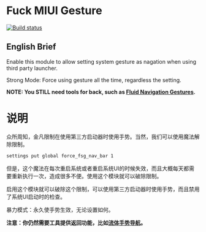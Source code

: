 # Fuck MIUI Gesture

[![Build status](https://build.appcenter.ms/v0.1/apps/522a086b-c255-4ee7-9978-49495cacca27/branches/main/badge)](https://appcenter.ms)

## English Brief

Enable this module to allow setting system gesture as nagation when using third party launcher.

Strong Mode: Force using gesture all the time, regardless the setting.

**NOTE: You STILL need tools for back, such as [Fluid Navigation Gestures](https://play.google.com/store/apps/details?id=com.fb.fluid).**

# 说明

众所周知，金凡限制在使用第三方启动器时使用手势。当然，我们可以使用魔法解除限制。

``` bash
settings put global force_fsg_nav_bar 1
```

但是，这个魔法在每次重启系统或者重启系统UI的时候失效，而且大概每天都需要重新执行一次，造成很多不便。使用这个模块就可以破除限制。

启用这个模块就可以破除这个限制，可以使用第三方启动器时使用手势，而且禁用了系统UI启动时的检查。

暴力模式：永久使手势生效，无论设置如何。

**注意：你仍然需要工具提供返回功能，比如[流体手势导航](https://play.google.com/store/apps/details?id=com.fb.fluid)。**
